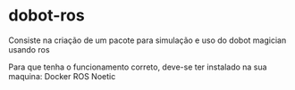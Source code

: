 # dobot-ros

Consiste na criação de um pacote para simulação e uso do dobot magician usando ros

Para que tenha o funcionamento correto, deve-se ter instalado na sua maquina:
Docker
ROS Noetic